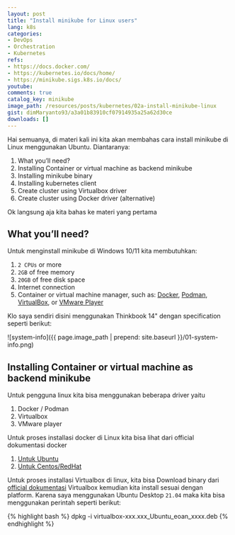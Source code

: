 ```yaml
---
layout: post
title: "Install minikube for Linux users"
lang: k8s
categories:
- DevOps
- Orchestration
- Kubernetes
refs: 
- https://docs.docker.com/
- https://kubernetes.io/docs/home/
- https://minikube.sigs.k8s.io/docs/
youtube: 
comments: true
catalog_key: minikube
image_path: /resources/posts/kubernetes/02a-install-minikube-linux
gist: dimMaryanto93/a3a01b83910cf07914935a25a62d30ce
downloads: []
---
```


Hai semuanya, di materi kali ini kita akan membahas cara install minikube di Linux menggunakan Ubuntu. Diantaranya:

1. What you’ll need?
2. Installing Container or virtual machine as backend minikube
3. Installing minikube binary
4. Installing kubernetes client
5. Create cluster using Virtualbox driver
6. Create cluster using Docker driver (alternative)

Ok langsung aja kita bahas ke materi yang pertama

## What you’ll need?

Untuk menginstall minikube di Windows 10/11 kita membutuhkan:

1. `2 CPUs` or more
2. `2GB` of free memory
3. `20GB` of free disk space
4. Internet connection
5. Container or virtual machine manager, such as: [Docker](https://www.docker.com/products/docker-desktop), [Podman](https://podman.io), [VirtualBox](https://www.virtualbox.org), or [VMware Player](https://www.vmware.com/products/workstation-player.html)

Klo saya sendiri disini menggunakan Thinkbook 14" dengan specification seperti berikut:

![system-info]({{ page.image_path | prepend: site.baseurl }}/01-system-info.png)

## Installing Container or virtual machine as backend minikube

Untuk pengguna linux kita bisa menggunakan beberapa driver yaitu

1. Docker / Podman
2. Virtualbox
3. VMware player

Untuk proses installasi docker di Linux kita bisa lihat dari official dokumentasi docker

1. [Untuk Ubuntu](https://docs.docker.com/engine/install/ubuntu/)
2. [Untuk Centos/RedHat](https://docs.docker.com/engine/install/centos/)

Untuk proses installasi Virtualbox di linux, kita bisa Download binary dari [official dokumentasi](https://www.virtualbox.org/wiki/Linux_Downloads) Virtualbox kemudian kita install sesuai dengan platform. Karena saya menggunakan Ubuntu Desktop `21.04` maka kita bisa menggunakan perintah seperti berikut:

{% highlight bash %}
dpkg -i virtualbox-xxx.xxx_Ubuntu_eoan_xxxx.deb
{% endhighlight %}